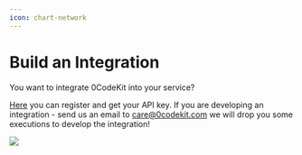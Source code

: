 ```yaml
---
icon: chart-network
---
```


# Build an Integration

You want to integrate 0CodeKit into your service?

[Here](https://my.0codekit.com/en/auth/register) you can register and get your API key. If you are developing an integration - send us an email to care@0codekit.com we will drop you some executions to develop the integration!

![](https://media.licdn.com/dms/image/v2/D4E22AQFj-q0kCux2Pg/feedshare-shrink\_800/feedshare-shrink\_800/0/1715960224934?e=1732752000\&v=beta\&t=lX5zPJVLY05BUnF8PdcaKfSwDkcZ80Q7iQvu9ak4qNg)

